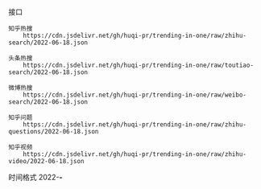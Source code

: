 接口


    知乎热搜
        https://cdn.jsdelivr.net/gh/huqi-pr/trending-in-one/raw/zhihu-search/2022-06-18.json

    头条热搜
        https://cdn.jsdelivr.net/gh/huqi-pr/trending-in-one/raw/toutiao-search/2022-06-18.json

    微博热搜
        https://cdn.jsdelivr.net/gh/huqi-pr/trending-in-one/raw/weibo-search/2022-06-18.json

    知乎问题
        https://cdn.jsdelivr.net/gh/huqi-pr/trending-in-one/raw/zhihu-questions/2022-06-18.json

    知乎视频
        https://cdn.jsdelivr.net/gh/huqi-pr/trending-in-one/raw/zhihu-video/2022-06-18.json

时间格式 2022-**-**